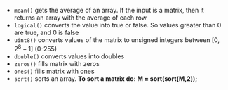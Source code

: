 - `mean()` gets the average of an array. If the input is a matrix, then it returns an array with the average of each row
- `logical()` converts the value into true or false. So values greater than 0 are true, and 0 is false
- `uint8()` converts values of the matrix to unsigned integers between $[0,2^8-1]$ (0-255)
- `double()` converts values into doubles
- `zeros()` fills matrix with zeros
- `ones()` fills matrix with ones
- `sort()` sorts an array. **To sort a matrix do: M = sort(sort(M,2));**